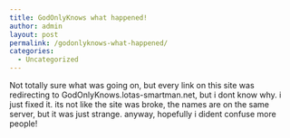 ```yaml
---
title: GodOnlyKnows what happened!
author: admin
layout: post
permalink: /godonlyknows-what-happened/
categories:
  - Uncategorized
---
```

Not totally sure what was going on, but every link on this site was redirecting to GodOnlyKnows.lotas-smartman.net, but i dont know why. i just fixed it. its not like the site was broke, the names are on the same server, but it was just strange. anyway, hopefully i dident confuse more people!